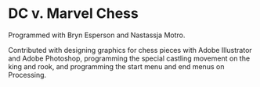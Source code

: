 # DC v. Marvel Chess

Programmed with Bryn Esperson and Nastassja Motro.

Contributed with designing graphics for chess pieces with Adobe Illustrator and Adobe Photoshop, programming the special castling movement on the king and rook, and programming the start menu and end menus on Processing.

